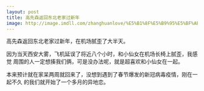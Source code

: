 ```yaml
---
layout: post
title: 高先森返回东北老家过新年
image: http://image.imdll.com/zhanghuanlove/%E5%B1%8F%E5%B9%95%E5%BF%AB%E7%85%A7%202020-03-13%2023.22.26.png
---
```


高先森返回东北老家过新年，在机场腻歪了大半天。
<!--more-->


因为当天西安大雾，飞机延误了将近八个小时，和小仙女在机场长椅上腻歪，我感觉
周围的人一定想揍我们俩，可是没办法呢，就是超喜欢和小仙女在一起。


本来预计就在家呆两周就回来了，没想到遇到了春节爆发的新冠病毒疫情，刚在一起不久
的我们就开始了一个多月的异地恋。